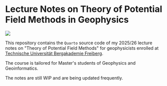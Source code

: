 # Lecture Notes on Theory of Potential Field Methods in Geophysics

![](images/3dearth.png)

This repository contains the `Quarto` source code of my 2025/26 lecture notes on "Theory of Potential Field Methods" for geophysicists enrolled at [Technische Universität Bergakademie Freiberg](https://www.tu-freiberg.de/geophysik).

The course is tailored for Master's students of Geophysics and Geoinformatics.

The notes are still WIP and are being updated frequently.

